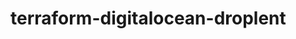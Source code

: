 # terraform-digitalocean-droplent

<!-- BEGINNING OF PRE-COMMIT-TERRAFORM DOCS HOOK -->
<!-- END OF PRE-COMMIT-TERRAFORM DOCS HOOK -->